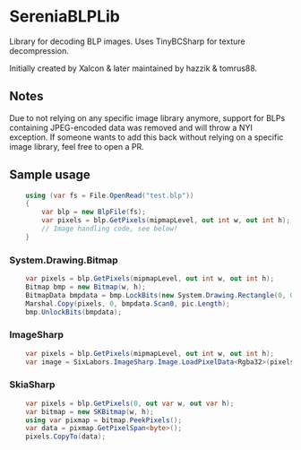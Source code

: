 SereniaBLPLib
=============
Library for decoding BLP images. Uses TinyBCSharp for texture decompression.

Initially created by Xalcon & later maintained by hazzik & tomrus88. 

## Notes
Due to not relying on any specific image library anymore, support for BLPs containing JPEG-encoded data was removed and will throw a NYI exception. If someone wants to add this back without relying on a specific image library, feel free to open a PR.

## Sample usage
```csharp
    using (var fs = File.OpenRead("test.blp"))
    {
        var blp = new BlpFile(fs);
        var pixels = blp.GetPixels(mipmapLevel, out int w, out int h);
        // Image handling code, see below!
    }
```

### System.Drawing.Bitmap
```csharp
    var pixels = blp.GetPixels(mipmapLevel, out int w, out int h);
    Bitmap bmp = new Bitmap(w, h);
    BitmapData bmpdata = bmp.LockBits(new System.Drawing.Rectangle(0, 0, w, h), ImageLockMode.WriteOnly, PixelFormat.Format32bppArgb);
    Marshal.Copy(pixels, 0, bmpdata.Scan0, pic.Length);
    bmp.UnlockBits(bmpdata);
```

### ImageSharp
```csharp
    var pixels = blp.GetPixels(mipmapLevel, out int w, out int h);
    var image = SixLabors.ImageSharp.Image.LoadPixelData<Rgba32>(pixels, w, h);
```

### SkiaSharp
```csharp
    var pixels = blp.GetPixels(0, out var w, out var h);
    var bitmap = new SKBitmap(w, h);
    using var pixmap = bitmap.PeekPixels();
    var data = pixmap.GetPixelSpan<byte>();
    pixels.CopyTo(data);
```